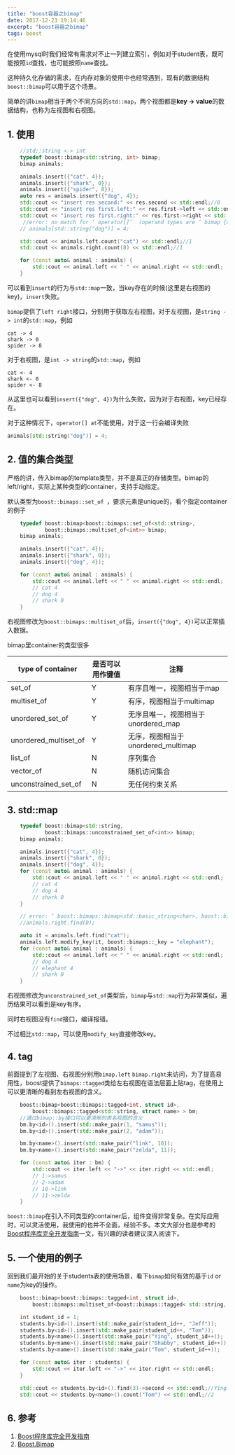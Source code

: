```yaml
---
title: "boost容器之bimap"
date: 2017-12-23 19:14:46
excerpt: "boost容器之bimap"
tags: boost
---
```


在使用mysql时我们经常有需求对不止一列建立索引，例如对于student表，既可能按照`id`查找，也可能按照`name`查找。

这种持久化存储的需求，在内存对象的使用中也经常遇到，现有的数据结构`boost::bimap`可以用于这个场景。

简单的讲`bimap`相当于两个不同方向的`std::map`，两个视图都是**key -> value**的数据结构，也称为左视图和右视图。

<!--more-->

## 1. 使用

```cpp
    //std::string <-> int
    typedef boost::bimap<std::string, int> bimap;
    bimap animals;

    animals.insert({"cat", 4});
    animals.insert({"shark", 0});
    animals.insert({"spider", 8});
    auto res = animals.insert({"dog", 4});
    std::cout << "insert res second:" << res.second << std::endl;//0
    std::cout << "insert res first.left:" << res.first->left << std::endl;//cat
    std::cout << "insert res first.right:" << res.first->right << std::endl;//4
     //error: no match for ‘ operator[]’  (operand types are ‘ bimap {aka boost::bimaps::bimap<std::basic_string<char>, int>}’  and ‘ std::string {aka std::basic_string<char>}’ )
    // animals[std::string("dog")] = 4;

    std::cout << animals.left.count("cat") << std::endl;//1
    std::cout << animals.right.count(8) << std::endl;//1

    for (const auto& animal : animals) {
        std::cout << animal.left << " " << animal.right << std::endl;
    }
```

可以看到`insert`的行为与`std::map`一致，当key存在的时候(这里是右视图的key)，`insert`失败。

`bimap`提供了`left right`接口，分别用于获取左右视图，对于左视图，是`string -> int`的`std::map`，例如

```
cat -> 4
shark -> 0
spider -> 8
```

对于右视图，是`int -> string`的`std::map`，例如

```
cat <- 4
shark <- 0
spider <- 8
```

从这里也可以看到`insert({"dog", 4})`为什么失败，因为对于右视图，key已经存在。

对于这种情况下，`operator[] at`不能使用，对于这一行会编译失败

```cpp
animals[std::string("dog")] = 4;
```

## 2. 值的集合类型

严格的讲，传入bimap的template类型，并不是真正的存储类型。bimap的left/right，实际上某种类型的container，支持手动指定。

默认类型为`boost::bimaps::set_of `，要求元素是unique的，看个指定container的例子

```cpp
    typedef boost::bimap<boost::bimaps::set_of<std::string>,
            boost::bimaps::multiset_of<int>> bimap;
    bimap animals;

    animals.insert({"cat", 4});
    animals.insert({"shark", 0});
    animals.insert({"dog", 4});

    for (const auto& animal : animals) {
        std::cout << animal.left << " " << animal.right << std::endl;
        // cat 4
        // dog 4
        // shark 0
    }
```

右视图修改为`boost::bimaps::multiset_of`后，`insert({"dog", 4})`可以正常插入数据。

bimap里container的类型很多

|type of container  |是否可以用作键值 |注释  |
|--|--|--|
|set_of  |Y  |有序且唯一，视图相当于map  |
|multiset_of  |Y  |有序，视图相当于multimap  |
|unordered_set_of  |Y  |无序且唯一，视图相当于unordered_map  |
|unordered_multiset_of  |Y  |无序，视图相当于unordered_multimap  |
|list_of  |N  |序列集合  |
|vector_of  |N  |随机访问集合  |
|unconstrained_set_of  |N  |无任何约束关系  |

## 3. std::map

```cpp
    typedef boost::bimap<std::string,
            boost::bimaps::unconstrained_set_of<int>> bimap;
    bimap animals;

    animals.insert({"cat", 4});
    animals.insert({"shark", 0});
    animals.insert({"dog", 4});
    for (const auto& animal : animals) {
        std::cout << animal.left << " " << animal.right << std::endl;
        // cat 4
        // dog 4
        // shark 0
    }

    // error: ‘ boost::bimaps::bimap<std::basic_string<char>, boost::bimaps::unconstrained_set_of<int> >::right_map’  has no member named ‘ find’
    //animals.right.find(0);

    auto it = animals.left.find("cat");
    animals.left.modify_key(it, boost::bimaps::_key = "elephant");
    for (const auto& animal : animals) {
        std::cout << animal.left << " " << animal.right << std::endl;
        // dog 4
        // elephant 4
        // shark 0
    }
```

右视图修改为`unconstrained_set_of`类型后，`bimap`与`std::map`行为非常类似，遍历结果可以看到是key有序。

同时右视图没有`find`接口，编译报错。

不过相比`std::map`，可以使用`modify_key`直接修改key。

## 4. tag

前面提到了左视图、右视图分别用`bimap.left` `bimap.right`来访问，为了提高易用性，boost提供了`bimaps::tagged`类给左右视图在语法层面上贴tag，在使用上可以更清晰的看到左右视图的含义。

```cpp
    boost::bimap<boost::bimaps::tagged<int, struct id>,
        boost::bimaps::tagged<std::string, struct name> > bm;
    //通过bimap::by接口可以更清晰的表名视图的含义
    bm.by<id>().insert(std::make_pair(1, "samus"));
    bm.by<id>().insert(std::make_pair(2, "adam"));

    bm.by<name>().insert(std::make_pair("link", 10));
    bm.by<name>().insert(std::make_pair("zelda", 11));

    for (const auto& iter : bm) {
        std::cout << iter.left << "->" << iter.right << std::endl;
        // 1->samus
        // 2->adam
        // 10->link
        // 11->zelda
    }
```

`boost::bimap`在引入不同类型的container后，组件变得非常复杂。在实际应用时，可以灵活使用，我使用的也并不全面，经验不多。本文大部分也是参考的[Boost程序库完全开发指南](https://book.douban.com/subject/26320630/)一文，有兴趣的读者建议深入阅读下。

## 5. 一个使用的例子

回到我们最开始的关于students表的使用场景，看下`bimap`如何有效的基于`id` or `name`为key的操作。

```cpp
    boost::bimap<boost::bimaps::tagged<int, struct id>,
        boost::bimaps::multiset_of<boost::bimaps::tagged< std::string, struct name> > > students;

    int student_id = 1;
    students.by<id>().insert(std::make_pair(student_id++, "Jeff"));
    students.by<id>().insert(std::make_pair(student_id++, "Tom"));
    students.by<name>().insert(std::make_pair("Ying", student_id++));
    students.by<name>().insert(std::make_pair("Shabby", student_id++));
    students.by<name>().insert(std::make_pair("Tom", student_id++));

    for (const auto& iter : students) {
        std::cout << iter.left << "->" << iter.right << std::endl;
    }

    std::cout << students.by<id>().find(3)->second << std::endl;//Ying
    std::cout << students.by<name>().count("Tom") << std::endl;//2
```

## 6. 参考

1. [Boost程序库完全开发指南](https://book.douban.com/subject/26320630/)  
2. [Boost.Bimap](https://theboostcpplibraries.com/boost.bimap)  
